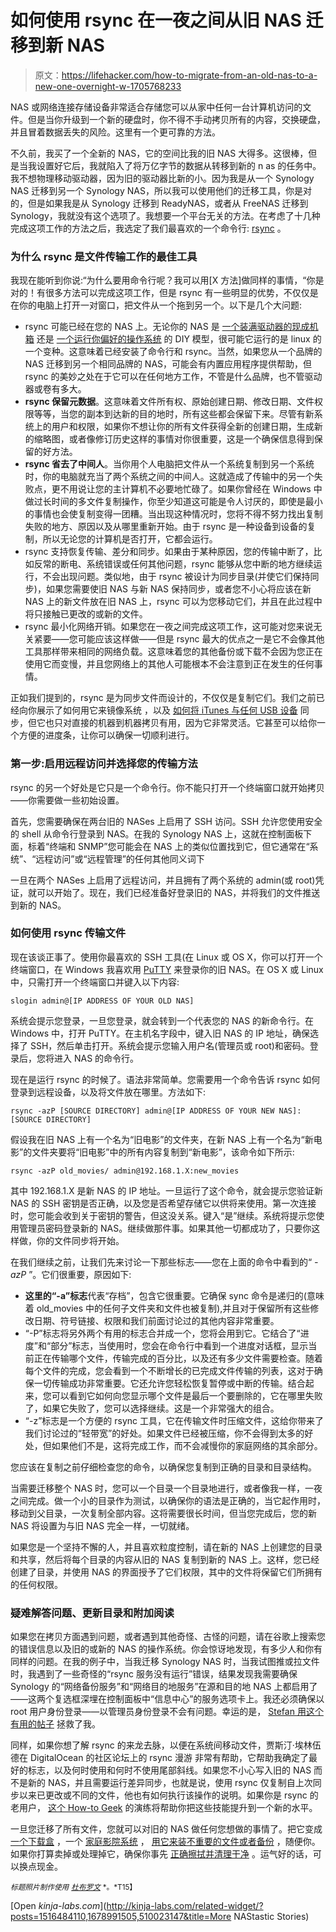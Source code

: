 # 如何使用 rsync 在一夜之间从旧 NAS 迁移到新 NAS

> 原文：<https://lifehacker.com/how-to-migrate-from-an-old-nas-to-a-new-one-overnight-w-1705768233>

NAS 或网络连接存储设备非常适合存储您可以从家中任何一台计算机访问的文件。但是当你升级到一个新的硬盘时，你不得不手动拷贝所有的内容，交换硬盘，并且冒着数据丢失的风险。这里有一个更可靠的方法。



不久前，我买了一个全新的 NAS，它的空间比我的旧 NAS 大得多。这很棒，但是当我设置好它后，我就陷入了将万亿字节的数据从转移到新的 n as 的任务中。我不想物理移动驱动器，因为旧的驱动器比新的小。因为我是从一个 Synology NAS 迁移到另一个 Synology NAS，所以我可以使用他们的迁移工具，你是对的，但是如果我是从 Synology 迁移到 ReadyNAS，或者从 FreeNAS 迁移到 Synology，我就没有这个选项了。我想要一个平台无关的方法。在考虑了十几种完成这项工作的方法之后，我选定了我们最喜欢的一个命令行: [rsync](http://en.wikipedia.org/wiki/Rsync) 。

### 为什么 rsync 是文件传输工作的最佳工具

我现在能听到你说:“为什么要用命令行呢？我可以用[X 方法]做同样的事情，“你是对的！有很多方法可以完成这项工作，但是 rsync 有一些明显的优势，不仅仅是在你的电脑上打开一对窗口，把文件从一个拖到另一个。以下是几个大问题:

*   rsync 可能已经在您的 NAS 上。无论你的 NAS 是 [一个装满驱动器的现成机箱](http://lifehacker.com/five-best-nas-enclosures-5968677) 还是 [一个运行你偏好的操作系统](http://lifehacker.com/what-operating-system-should-i-use-for-my-diy-home-serv-1671385076) 的 DIY 模型，很可能它运行的是 linux 的一个变种。这意味着已经安装了命令行和 rsync。当然，如果您从一个品牌的 NAS 迁移到另一个相同品牌的 NAS，可能会有内置应用程序提供帮助，但 rsync 的美妙之处在于它可以在任何地方工作，不管是什么品牌，也不管驱动器或卷有多大。
*   **rsync 保留元数据**。这意味着文件所有权、原始创建日期、修改日期、文件权限等等，当您的副本到达新的目的地时，所有这些都会保留下来。尽管有新系统上的用户和权限，如果你不想让你的所有文件获得全新的创建日期，生成新的缩略图，或者像修订历史这样的事情对你很重要，这是一个确保信息得到保留的好方法。
*   **rsync 省去了中间人**。当你用个人电脑把文件从一个系统复制到另一个系统时，你的电脑就充当了两个系统之间的中间人。这就造成了传输中的另一个失败点，更不用说让您的主计算机不必要地忙碌了。如果你曾经在 Windows 中做过长时间的多文件复制操作，你至少知道这可能是令人讨厌的，即使是最小的事情也会使复制变得一团糟。当出现这种情况时，您将不得不努力找出复制失败的地方、原因以及从哪里重新开始。由于 rsync 是一种设备到设备的复制，所以无论您的计算机是否打开，它都会运行。
*   rsync 支持恢复传输、差分和同步。如果由于某种原因，您的传输中断了，比如反常的断电、系统错误或任何其他问题，rsync 能够从您中断的地方继续运行，不会出现问题。类似地，由于 rsync 被设计为同步目录(并使它们保持同步)，如果您需要使旧 NAS 与新 NAS 保持同步，或者您不小心将应该在新 NAS 上的新文件放在旧 NAS 上，rsync 可以为您移动它们，并且在此过程中将只接触已更改的或新的文件。
*   rsync 最小化网络开销。如果您在一夜之间完成这项工作，这可能对您来说无关紧要——您可能应该这样做——但是 rsync 最大的优点之一是它不会像其他工具那样带来相同的网络负载。这意味着您的其他备份或下载不会因为您正在使用它而变慢，并且您网络上的其他人可能根本不会注意到正在发生的任何事情。

正如我们提到的，rsync 是为同步文件而设计的，不仅仅是复制它们。我们之前已经向你展示了如何用它来镜像系统 ，以及 [如何将 iTunes 与任何 USB 设备](http://lifehacker.com/middleman-syncs-virtually-any-device-with-itunes-on-a-m-5501992) 同步，但它也只对直接的机器到机器拷贝有用，因为它非常灵活。它甚至可以给你一个方便的进度条，让你可以确保一切顺利进行。

### 第一步:启用远程访问并选择您的传输方法

rsync 的另一个好处是它只是一个命令行。你不能只打开一个终端窗口就开始拷贝——你需要做一些初始设置。

首先，您需要确保在两台旧的 NASes 上启用了 SSH 访问。SSH 允许您使用安全的 shell 从命令行登录到 NAS。在我的 Synology NAS 上，这就在控制面板下面，标着“终端和 SNMP”您可能会在 NAS 上的类似位置找到它，但它通常在“系统”、“远程访问”或“远程管理”的任何其他同义词下

一旦在两个 NASes 上启用了远程访问，并且拥有了两个系统的 admin(或 root)凭证，就可以开始了。现在，我们已经准备好登录旧的 NAS，并将我们的文件推送到新的 NAS。

### 如何使用 rsync 传输文件

现在该谈正事了。使用你最喜欢的 SSH 工具(在 Linux 或 OS X，你可以打开一个终端窗口，在 Windows 我喜欢用 [PuTTY](http://www.chiark.greenend.org.uk/~sgtatham/putty/) 来登录你的旧 NAS。在 OS X 或 Linux 中，只需打开一个终端窗口并键入以下内容:

`slogin admin@[IP ADDRESS OF YOUR OLD NAS]`

系统会提示您登录，一旦您登录，就会转到一个代表您的 NAS 的新命令行。在 Windows 中，打开 PuTTY。在主机名字段中，键入旧 NAS 的 IP 地址，确保选择了 SSH，然后单击打开。系统会提示您输入用户名(管理员或 root)和密码。登录后，您将进入 NAS 的命令行。

现在是运行 rsync 的时候了。语法非常简单。您需要用一个命令告诉 rsync 如何登录到远程设备，以及将文件放在哪里。方法如下:

`rsync -azP [SOURCE DIRECTORY] admin@[IP ADDRESS OF YOUR NEW NAS]:[SOURCE DIRECTORY]`

假设我在旧 NAS 上有一个名为“旧电影”的文件夹，在新 NAS 上有一个名为“新电影”的文件夹要将“旧电影”中的所有内容复制到“新电影”，该命令如下所示:

`rsync -azP old_movies/ admin@192.168.1.X:new_movies`

其中 192.168.1.X 是新 NAS 的 IP 地址。一旦运行了这个命令，就会提示您验证新 NAS 的 SSH 密钥是否正确，以及您是否希望存储它以供将来使用。第一次连接时，您可能会收到关于密钥的警告，但这没关系。键入“是”继续。系统将提示您使用管理员密码登录新的 NAS。继续做那件事。如果其他一切都成功了，只要你这样做，你的文件同步将开始。

在我们继续之前，让我们先来讨论一下那些标志——您在上面的命令中看到的“ *-azP* ”。它们很重要，原因如下:

*   **这里的“-a”标志**代表“存档”，包含它很重要。它确保 sync 命令是递归的(意味着 old_movies 中的任何子文件夹和文件也被复制),并且对于保留所有这些修改日期、符号链接、权限和我们前面讨论过的其他内容非常重要。
*   “-P”标志将另外两个有用的标志合并成一个，您将会用到它。它结合了“进度”和“部分”标志，当使用时，您会在命令行中看到一个进度对话框，显示当前正在传输哪个文件，传输完成的百分比，以及还有多少文件需要检查。随着每个文件的完成，您会看到一个不断增长的已完成文件传输的列表，这对于确保一切传输成功非常重要。它还允许您轻松恢复暂停或中断的传输。结合起来，您可以看到它如何向您显示哪个文件是最后一个要删除的，它在哪里失败了，如果它失败了，您可以选择继续。这是一个非常强大的组合。
*   “-z”标志是一个方便的 rsync 工具，它在传输文件时压缩文件，这给你带来了我们讨论过的“轻带宽”的好处。如果文件已经被压缩，你不会得到太多的好处，但如果他们不是，这将完成工作，而不会减慢你的家庭网络的其余部分。

您应该在复制之前仔细检查您的命令，以确保您复制到正确的目录和目录结构。

当需要迁移整个 NAS 时，您可以一个目录一个目录地进行，或者像我一样，一夜之间完成。做一个小的目录作为测试，以确保你的语法是正确的，当它起作用时，移动到父目录，一次复制全部内容。这将需要很长时间，但当您完成后，您的新 NAS 将设置为与旧 NAS 完全一样，一切就绪。

如果您是一个坚持不懈的人，并且喜欢粒度控制，请在新的 NAS 上创建您的目录和共享，然后将每个目录的内容从旧的 NAS 复制到新的 NAS 上。这样，您已经创建了目录，并使用 NAS 的界面授予了它们权限，其中的文件将保留它们所拥有的任何权限。

### 疑难解答问题、更新目录和附加阅读

如果您在拷贝方面遇到问题，或者遇到其他奇怪、古怪的问题，请在谷歌上搜索您的错误信息以及旧的或新的 NAS 的操作系统。你会惊讶地发现，有多少人和你有同样的问题。在我的例子中，当我迁移 Synology NAS 时，当我试图推或拉文件时，我遇到了一些奇怪的“rsync 服务没有运行”错误，结果发现我需要确保 Synology 的“网络备份服务”和“网络目的地服务”在源和目的地 NAS 上都启用了——这两个复选框深埋在控制面板中“信息中心”的服务选项卡上。我还必须确保以 root 用户身份登录——以管理员身份登录不会有问题。幸运的是， [Stefan 用这个有用的帖子](https://sejh.wordpress.com/2014/11/12/synology-network-backup-failing-with-rsync-error/) 拯救了我。

同样，如果你想了解 rsync 的来龙去脉，以便在系统间移动文件，贾斯汀·埃林伍德在 DigitalOcean 的社区论坛上的 rsync 漫游 非常有帮助，它帮助我确定了最好的标志，以及何时使用和何时不使用尾部斜线。如果您不小心写入旧的 NAS 而不是新的 NAS，并且需要运行差异同步，也就是说，使用 rsync 仅复制自上次同步以来已更改或不同的文件，他也有如何执行该操作的说明。如果你是 rsync 的老用户， [这个 How-to Geek](http://www.howtogeek.com/175008/the-non-beginners-guide-to-syncing-data-with-rsync/) 的演练将帮助你把这些技能提升到一个新的水平。

一旦您迁移了所有文件，您就可以对旧的 NAS 做任何您想做的事情了。把它变成 [一个下载盒](https://lifehacker.com/turn-an-old-computer-into-a-networked-backup-streaming-5822590) ，一个 [家庭影院系统](http://lifehacker.com/create-a-kickass-seamless-play-everything-media-cente-5900626) ， [用它来装不重要的文件或者备份](http://lifehacker.com/turn-an-old-computer-into-a-do-anything-home-server-wit-510023147) ，随便你。如果你打算卖掉或处理掉它，确保你事先 [正确擦拭并清理干净](http://lifehacker.com/what-should-i-do-to-my-computer-before-i-sell-it-5966580) 。运气好的话，可以换点现金。

<small>*标题照片制作使用*</small> [<small>*杜布罗文*</small>](http://www.shutterstock.com/pic-204596788/stock-vector-big-data-servers-and-hardware.html?src=q7Q7tI-kbBPBy4lHoRoAhw-1-1) <small>*。*T15】</small>

[Open *kinja-labs.com*](http://kinja-labs.com/related-widget/?posts=1516484110,1678991505,510023147&title=More NAStastic Stories)